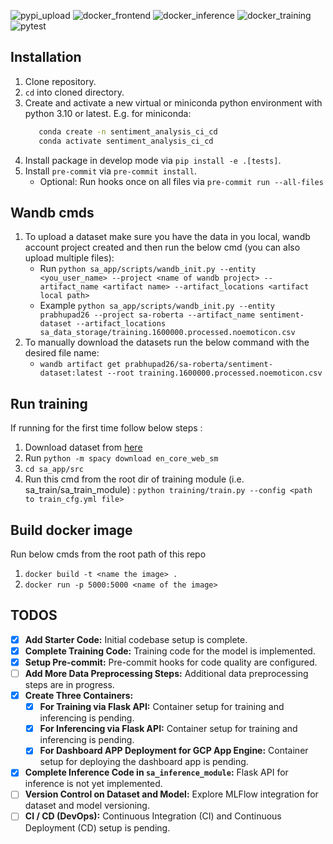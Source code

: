 ![pypi_upload](https://github.com/Big-Data-Programming/bdp2_apr22_exam-bdp2_apr22_group_2/actions/workflows/publish-to-pypi.yml/badge.svg)
![docker_frontend](https://github.com/Big-Data-Programming/bdp2_apr22_exam-bdp2_apr22_group_2/actions/workflows/push-frontend-container-to-hub.yaml/badge.svg)
![docker_inference](https://github.com/Big-Data-Programming/bdp2_apr22_exam-bdp2_apr22_group_2/actions/workflows/push-inference-container-to-hub.yaml/badge.svg)
![docker_training](https://github.com/Big-Data-Programming/bdp2_apr22_exam-bdp2_apr22_group_2/actions/workflows/push-training-container-to-hub.yaml/badge.svg)
![pytest](https://github.com/Big-Data-Programming/bdp2_apr22_exam-bdp2_apr22_group_2/actions/workflows/pytests-all-modules.yml/badge.svg)


## Installation

1. Clone repository.
2. `cd` into cloned directory.
3. Create and activate a new virtual or miniconda python environment with python 3.10 or latest. E.g. for miniconda:
   ```bash
      conda create -n sentiment_analysis_ci_cd
      conda activate sentiment_analysis_ci_cd
   ```
4. Install package in develop mode via `pip install -e .[tests]`.
5. Install `pre-commit` via `pre-commit install`.
   * Optional: Run hooks once on all files via `pre-commit run --all-files`


## Wandb cmds

1. To upload a dataset make sure you have the data in you local, wandb account project created and then run the below cmd (you can also upload multiple files):
   * Run `python sa_app/scripts/wandb_init.py --entity <you_user_name> --project <name of wandb project> --artifact_name <artifact name> --artifact_locations <artifact local path>`
   * Example `python sa_app/scripts/wandb_init.py --entity prabhupad26 --project sa-roberta --artifact_name sentiment-dataset --artifact_locations sa_data_storage/training.1600000.processed.noemoticon.csv` 
2. To manually download the datasets run the below command with the desired file name:
   * `wandb artifact get prabhupad26/sa-roberta/sentiment-dataset:latest --root training.1600000.processed.noemoticon.csv`


## Run training

If running for the first time follow below steps :
1. Download dataset from [here](https://www.kaggle.com/datasets/kazanova/sentiment140/download?datasetVersionNumber=2)
2. Run `python -m spacy download en_core_web_sm`
3. `cd sa_app/src`
4. Run this cmd from the root dir of training module (i.e. sa_train/sa_train_module) : `python training/train.py --config <path to train_cfg.yml file>`

## Build docker image

Run below cmds from the root path of this repo
1. `docker build -t <name the image> .`
2. `docker run -p 5000:5000 <name of the image>`


## TODOS

- [x] **Add Starter Code:** Initial codebase setup is complete.
- [x] **Complete Training Code:** Training code for the model is implemented.
- [x] **Setup Pre-commit:** Pre-commit hooks for code quality are configured.
- [ ] **Add More Data Preprocessing Steps:** Additional data preprocessing steps are in progress.
- [x] **Create Three Containers:**
    - [x] **For Training via Flask API:** Container setup for training and inferencing is pending.
    - [x] **For Inferencing via Flask API:** Container setup for training and inferencing is pending.
    - [x] **For Dashboard APP Deployment for GCP App Engine:** Container setup for deploying the dashboard app is pending.
- [x] **Complete Inference Code in `sa_inference_module`:** Flask API for inference is not yet implemented.
- [ ] **Version Control on Dataset and Model:** Explore MLFlow integration for dataset and model versioning.
- [ ] **CI / CD (DevOps):** Continuous Integration (CI) and Continuous Deployment (CD) setup is pending.
